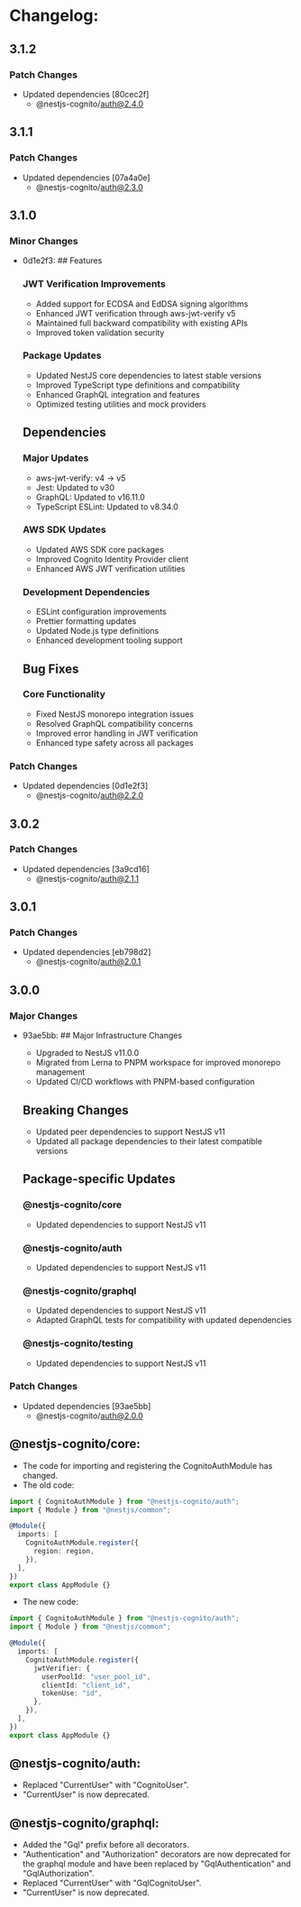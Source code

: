 # Changelog:

## 3.1.2

### Patch Changes

- Updated dependencies [80cec2f]
  - @nestjs-cognito/auth@2.4.0

## 3.1.1

### Patch Changes

- Updated dependencies [07a4a0e]
  - @nestjs-cognito/auth@2.3.0

## 3.1.0

### Minor Changes

- 0d1e2f3: ## Features

  ### JWT Verification Improvements
  - Added support for ECDSA and EdDSA signing algorithms
  - Enhanced JWT verification through aws-jwt-verify v5
  - Maintained full backward compatibility with existing APIs
  - Improved token validation security

  ### Package Updates
  - Updated NestJS core dependencies to latest stable versions
  - Improved TypeScript type definitions and compatibility
  - Enhanced GraphQL integration and features
  - Optimized testing utilities and mock providers

  ## Dependencies

  ### Major Updates
  - aws-jwt-verify: v4 → v5
  - Jest: Updated to v30
  - GraphQL: Updated to v16.11.0
  - TypeScript ESLint: Updated to v8.34.0

  ### AWS SDK Updates
  - Updated AWS SDK core packages
  - Improved Cognito Identity Provider client
  - Enhanced AWS JWT verification utilities

  ### Development Dependencies
  - ESLint configuration improvements
  - Prettier formatting updates
  - Updated Node.js type definitions
  - Enhanced development tooling support

  ## Bug Fixes

  ### Core Functionality
  - Fixed NestJS monorepo integration issues
  - Resolved GraphQL compatibility concerns
  - Improved error handling in JWT verification
  - Enhanced type safety across all packages

### Patch Changes

- Updated dependencies [0d1e2f3]
  - @nestjs-cognito/auth@2.2.0

## 3.0.2

### Patch Changes

- Updated dependencies [3a9cd16]
  - @nestjs-cognito/auth@2.1.1

## 3.0.1

### Patch Changes

- Updated dependencies [eb798d2]
  - @nestjs-cognito/auth@2.0.1

## 3.0.0

### Major Changes

- 93ae5bb: ## Major Infrastructure Changes
  - Upgraded to NestJS v11.0.0
  - Migrated from Lerna to PNPM workspace for improved monorepo management
  - Updated CI/CD workflows with PNPM-based configuration

  ## Breaking Changes
  - Updated peer dependencies to support NestJS v11
  - Updated all package dependencies to their latest compatible versions

  ## Package-specific Updates

  ### @nestjs-cognito/core
  - Updated dependencies to support NestJS v11

  ### @nestjs-cognito/auth
  - Updated dependencies to support NestJS v11

  ### @nestjs-cognito/graphql
  - Updated dependencies to support NestJS v11
  - Adapted GraphQL tests for compatibility with updated dependencies

  ### @nestjs-cognito/testing
  - Updated dependencies to support NestJS v11

### Patch Changes

- Updated dependencies [93ae5bb]
  - @nestjs-cognito/auth@2.0.0

## @nestjs-cognito/core:

- The code for importing and registering the CognitoAuthModule has changed.
- The old code:

```ts
import { CognitoAuthModule } from "@nestjs-cognito/auth";
import { Module } from "@nestjs/common";

@Module({
  imports: [
    CognitoAuthModule.register({
      region: region,
    }),
  ],
})
export class AppModule {}
```

- The new code:

```ts
import { CognitoAuthModule } from "@nestjs-cognito/auth";
import { Module } from "@nestjs/common";

@Module({
  imports: [
    CognitoAuthModule.register({
      jwtVerifier: {
        userPoolId: "user_pool_id",
        clientId: "client_id",
        tokenUse: "id",
      },
    }),
  ],
})
export class AppModule {}
```

## @nestjs-cognito/auth:

- Replaced "CurrentUser" with "CognitoUser".
- "CurrentUser" is now deprecated.

## @nestjs-cognito/graphql:

- Added the "Gql" prefix before all decorators.
- "Authentication" and "Authorization" decorators are now deprecated for the graphql module and have been replaced by "GqlAuthentication" and "GqlAuthorization".
- Replaced "CurrentUser" with "GqlCognitoUser".
- "CurrentUser" is now deprecated.
